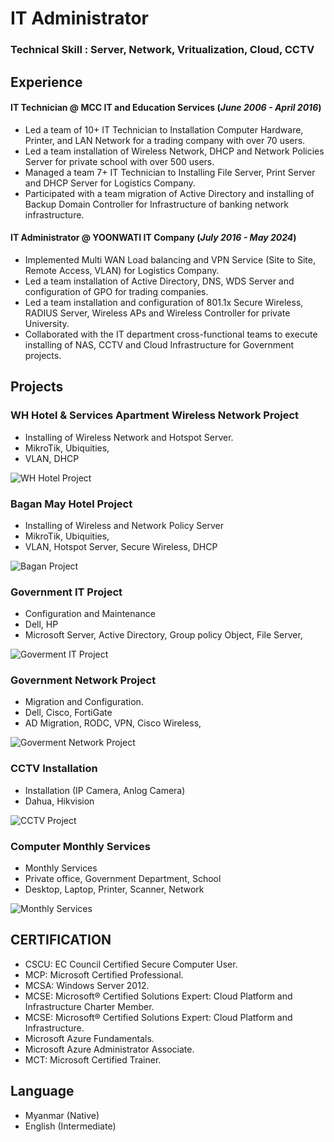 # IT Administrator

### Technical Skill : Server, Network, Vritualization, Cloud, CCTV ###

## Experience ##
#### IT Technician @ MCC IT and Education Services (_June 2006 - April 2016_) ####
- Led a team of 10+ IT Technician to Installation Computer Hardware, Printer, and LAN Network for a trading company with over 70 users.
- Led a team installation of Wireless Network, DHCP and Network Policies Server for private school with over 500 users.
- Managed a team 7+ IT Technician to Installing File Server, Print Server and DHCP Server for Logistics Company.
- Participated with a team migration of Active Directory and installing of Backup Domain Controller for Infrastructure of banking network infrastructure.

#### IT Administrator @ YOONWATI IT Company (_July 2016 - May 2024_) ####
- Implemented Multi WAN Load balancing and VPN Service (Site to Site, Remote Access, VLAN) for Logistics Company.
- Led a team installation of Active Directory, DNS, WDS Server and configuration of GPO for trading companies.
- Led a team installation and configuration of 801.1x Secure Wireless, RADIUS Server, Wireless APs and Wireless Controller for private University.
- Collaborated with the IT department cross-functional teams to execute installing of NAS, CCTV and Cloud Infrastructure for Government projects.

## Projects ##
### WH Hotel & Services Apartment Wireless Network Project ###
- Installing of Wireless Network and Hotspot Server.
- MikroTik, Ubiquities,
- VLAN, DHCP

![WH Hotel Project](/assets/img/001.png)

### Bagan May Hotel Project ###
- Installing of Wireless and Network Policy Server
- MikroTik, Ubiquities,
- VLAN, Hotspot Server, Secure Wireless, DHCP

![Bagan Project](/assets/img/002.png)

### Government IT Project ###
- Configuration and Maintenance
- Dell, HP
- Microsoft Server, Active Directory, Group policy Object, File Server,

![Goverment IT Project](/assets/img/003.png)

### Government Network Project ###
- Migration and Configuration.
- Dell, Cisco, FortiGate
- AD Migration, RODC, VPN, Cisco Wireless,

![Goverment Network Project](/assets/img/004.png)

### CCTV Installation ###
- Installation (IP Camera, Anlog Camera)
- Dahua, Hikvision

![CCTV Project](/assets/img/005.png)

### Computer Monthly Services ###
- Monthly Services
- Private office, Government Department, School
- Desktop, Laptop, Printer, Scanner, Network

![Monthly Services](/assets/img/006.png)

## CERTIFICATION ##

- CSCU: EC Council Certified Secure Computer User.
- MCP: Microsoft Certified Professional.
- MCSA: Windows Server 2012.
- MCSE: Microsoft® Certified Solutions Expert: Cloud Platform and Infrastructure Charter Member.
- MCSE: Microsoft® Certified Solutions Expert: Cloud Platform and Infrastructure.
- Microsoft Azure Fundamentals.
- Microsoft Azure Administrator Associate.
- MCT: Microsoft Certified Trainer.

## Language ##

- Myanmar (Native)
- English (Intermediate)
